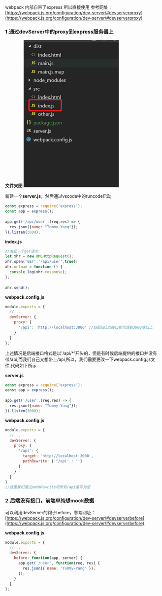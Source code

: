 webpack 内部自带了express 所以直接使用
参考网址：[https://webpack.js.org/configuration/dev-server/#devserverproxy](https://webpack.js.org/configuration/dev-server/#devserverproxy)

### 1.通过devServer中的proxy到express服务器上

**文件夹图**
<img  src ="./images/16-1.jpg"/>


新建一个**server.js**，然后通过vscode中的runcode启动
```javascript
const express = require('express');
const app = express();

app.get('/api/user',(req,res) => {
  res.json({name: "Tommy-Yang"});
}).listen(3000);

```

**index.js**
```javascript
//发起一个get请求
let xhr = new XMLHttpRequest();
xhr.open('GET','/api/user',true);
xhr.onload = function () {
  console.log(xhr.response);
};

xhr.send();

```

**webpack.config.js**
```javascript
module.exports = {
  //...
  devServer: {
    proxy: {
      '/api': 'http://localhost:3000' //匹配api的接口都代理到3000端口上
    }
  }
};
```

上述情况是后端接口格式是以'/api/*'开头的，但是有时候后端提供的接口并没有带/api,而我们自己又想带上/api,所以，我们需要更改一下webpack.config.js文件,代码如下所示

**server.js**
```javascript
const express = require('express');
const app = express();

app.get('/user',(req,res) => {
  res.json({name: "Tommy-Yang"});
}).listen(3000);

```

**webpack.config.js**
```javascript 
module.exports = {
  //...
  devServer: {
    proxy: {
      '/api': {
        target: 'http://localhost:3000',
        pathRewrite: {'^/api' : ''}
      }
    }
  }
}
//这里我们通过pathRewrite将所有/api重写为空
```


### 2.后端没有接口，前端单纯想mock数据

可以利用devServer的钩子before，参考网址：[https://webpack.js.org/configuration/dev-server/#devserverbefore](https://webpack.js.org/configuration/dev-server/#devserverbefore)


**webpack.config.js**
```javascript
module.exports = {
  //...
  devServer: {
    before: function(app, server) {
      app.get('/user', function(req, res) {
        res.json({ name: 'Tommy-Yang' });
      });
    }
  }
};
```



